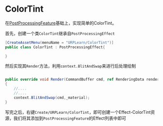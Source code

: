 
# ColorTint

在[PostProcessingFeature](https://github.com/wlgys8/URPLearn/tree/master/Assets/URPLearn/CustomPostProcessing)基础上，实现简单的ColorTint。


首先，创建一个类`ColorTint`继承自`PostProcessingEffect`

```csharp
[CreateAssetMenu(menuName = "URPLearn/ColorTint")]
public class ColorTint : PostProcessingEffect{
    
}
```

然后实现其`Render`方法，利用`context.BlitAndSwap`来进行后处理绘制

```csharp

public override void Render(CommandBuffer cmd, ref RenderingData renderingData, PostProcessingRenderContext context)
{
    //....
    //....
    context.BlitAndSwap(cmd,_material);
}

```

写完之后，右键`Create/URPLearn/ColorTint`，即可创建一个Effect-ColorTint资源，我们将其添加到`PostProcessingFeature`的Effect列表中即可

